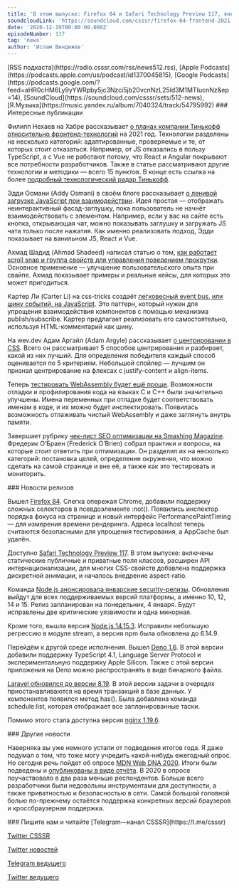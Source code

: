 ```yaml
---
title: 'В этом выпуске: Firefox 84 и Safari Technology Preview 117, январские security-релизы Node.js, тренды фронтенда от Тинькофф, ленивая загрузка JS при взаимодействии и результаты MDN Web DNA 2020.'
soundcloudLink: 'https://soundcloud.com/csssr/firefox-84-frontend-2021-ot-tinkoff-security-relizy-nodejs-deno-16-mdn-web-dna-2020'
date: '2020-12-19T00:00:00.000Z'
episodeNumber: 137
tag: 'news'
author: 'Ислам Виндижев'
---
```


<Note>
  [RSS подкаста](https://radio.csssr.com/rss/news512.rss), [Apple Podcasts](https://podcasts.apple.com/us/podcast/id1370045815), [Google Podcasts](https://podcasts.google.com/?feed=aHR0cHM6Ly9yYWRpby5jc3Nzci5jb20vcnNzL25ld3M1MTIucnNz&ep=14), [SoundCloud](https://soundcloud.com/csssr/sets/512-news), [Я.Музыка](https://music.yandex.ru/album/7040324/track/54795992)
</Note>

<ParagraphWithImage imageName="manWithLaptop" imageSide="right">
  ### Интересные публикации

  Филипп Нехаев на Хабре рассказывает [о планах компании Тинькофф относительно фронтенд-технологий](https://habr.com/ru/company/tinkoff/blog/533462/) на 2021 год. Технологии разделены на несколько категорий: адаптированные, проверяемые и те, от которых стоит отказаться. Например, от JS отказались в пользу TypeScript, а с Vue не работают потому, что React и Angular покрывают все потребности разработчиков. Также в статье рассматривают другие технологии и методики — всего 15 пунктов. В конце есть ссылка на более [подробный технологический радар Тинькофф](https://radar.tinkoff.ru/frontend).
</ParagraphWithImage>

Эдди Османи (Addy Osmani) в своём блоге рассказывает [о ленивой загрузке JavaScript при взаимодействии](https://addyosmani.com/blog/import-on-interaction/). Идея простая — отображать неинтерактивный фасад-заглушку, пока пользователь не начнёт взаимодействовать с элементом. Например, если у вас на сайте есть кнопка, открывающая чат, можно показывать заглушку и загружать JS чата только после нажатия. Как именно реализовать подход, Эдди показывает на ванильном JS, React и Vue.

Ахмад Шадид (Ahmad Shadeed) написал статью о том, [как работает scroll snap и группа свойств для управления поведением прокрутки](https://ishadeed.com/article/css-scroll-snap/). Основное применение — улучшение пользовательского опыта при свайпе. Ахмад показывает примеры и реальные кейсы, для которых это может пригодиться.

Картер Ли (Carter Li) на css-tricks создаёт [легковесный event bus, или шину событий, на JavaScript](https://css-tricks.com/lets-create-a-lightweight-native-event-bus-in-javascript/). Это паттерн, который нужен для упрощения взаимодействия компонентов c помощью механизма publish/subscribe. Картер предлагает реализовать его самостоятельно, используя HTML-комментарий как шину.

На wev.dev Адам Аргайл (Adam Argyle) рассказывает [о центрировании в CSS](https://web.dev/centering-in-css/). Всего он рассматривает 5 способов центрирования и разбирает, какой из них лучший. Для определения победителя каждый способ оценивается по 5 критериям. Небольшой спойлер — лучшим он признал центрирование на флексах с justify-content и align-items.

Теперь [тестировать WebAssembly будет ещё проще](https://developers.google.com/web/updates/2020/12/webassembly). Возможности отладки и профилирования кода на языках C и C++ были значительно улучшены. Имена переменных при отладке будет соответствовать именам в коде, и их можно будет инспектировать. Появилась возможность отлаживать чистый WebAssembly и даже заглянуть внутрь памяти.

Завершает рубрику [чек-лист SEO оптимизации на Smashing Magazine](https://www.smashingmagazine.com/search-engine-optimization-checklist/). Фредерик О’Браен (Frederick O’Brien) собрал практики и вопросы, на которые стоит ответить при оптимизации. Он разделил их на несколько категорий: постановка целей, определение окружения, что можно сделать на самой странице и вне её, а также как это тестировать и мониторить.

<ParagraphWithImage imageName="laptopNews" imageSide="right">
  ### Новости релизов

  Вышел [Firefox 84](https://hacks.mozilla.org/2020/12/and-now-for-firefox-84/). Слегка опережая Chrome, добавили поддержку сложных селекторов в псевдоэлементе :not(). Появились инспектор порядка фокуса на странице и новый интерфейс PerformancePaintTiming — для измерения времени рендеринга. Адреса localhost теперь считаются безопасными для упрощения тестирования, а AppCache был удалён.
</ParagraphWithImage>

Доступно [Safari Technology Preview 117](https://webkit.org/blog/11364/release-notes-for-safari-technology-preview-117/). В этом выпуске: включены статические публичные и приватные поля классов, расширен API интернационализации, для многих CSS-свойств добавлена поддержка дискретной анимации, и началось внедрение aspect-ratio.

Команда [Node.js анонсировала январские security-релизы](https://nodejs.org/en/blog/vulnerability/january-2021-security-releases/). Обновления выйдут для всех поддерживаемых версий платформы, а именно 10, 12, 14 и 15. Релиз запланирован на понедельник, 4 января. Будут исправлены две критические уязвимости и одна минорная.

Кроме того, вышла версия [Node.js 14.15.3](https://nodejs.org/en/blog/release/v14.15.3/). Исправили небольшую регрессию в модуле stream, а версия npm была обновлена до 6.14.9.

Перейдём к другой среде исполнения. Вышел [Deno 1.6](https://deno.land/posts/v1.6). В этой версии добавили поддержку TypeScript 4.1, Language Server Protocol и экспериментальную поддержку Apple Silicon. Также с этой версии приложения на Deno можно распространять в виде бинарного файла.

[Laravel обновился до версии 8.19](https://laravel-news.com/laravel-8-19-0). В этой версии задачи в очередях приостанавливаются на время транзакций в базе данных. У компонентов появился метод has(). Была добавлена команда schedule:list, которая отображает все запланированные таски.

Помимо этого стала доступна версия [nginx 1.19.6](http://nginx.org/en/CHANGES).

<ParagraphWithImage imageName="laptopDialog" imageSide="right">
  ### Другие новости

  Наверняка вы уже немного устали от подведения итогов года. Я даже подумал о том, что тоже могу учредить какой-нибудь ежегодный опрос. Но сегодня речь пойдет об опросе [MDN Web DNA 2020](https://hacks.mozilla.org/2020/12/2020-mdn-web-developer-needs-assessment-now-available/). Итоги были подведены и [опубликованы в виде отчёта](https://insights.developer.mozilla.org/). В 2020 в опросе поучаствовало в два раза меньше респондентов. Больше всего разработчики были недовольны инструментами для доступности, а также приватностью и безопасностью в сети. Самой большой головной болью по-прежнему остаётся поддержка конкретных версий браузеров и кроссбраузерная поддержка.
</ParagraphWithImage>

<Note>
  ### Пишите нам и читайте
  [Telegram—канал CSSSR](https://t.me/csssr)

  [Twitter CSSSR](https://twitter.com/csssr_dev)

  [Twitter новостей](https://twitter.com/csssr_news)

  [Telegram ведущего](https://t.me/Vindizh)

  [Twitter ведущего](https://twitter.com/Vindizh)
</Note>
